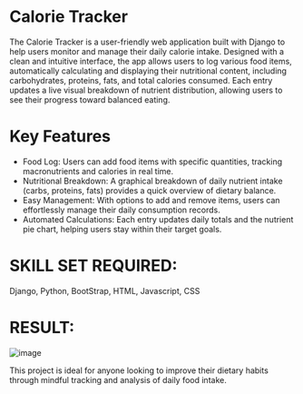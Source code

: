 # Calorie Tracker
The Calorie Tracker is a user-friendly web application built with Django to help users monitor and manage their daily calorie intake. Designed with a clean and intuitive interface, the app allows users to log various food items, automatically calculating and displaying their nutritional content, including carbohydrates, proteins, fats, and total calories consumed. Each entry updates a live visual breakdown of nutrient distribution, allowing users to see their progress toward balanced eating.

# Key Features
* Food Log: Users can add food items with specific quantities, tracking macronutrients and calories in real time.
* Nutritional Breakdown: A graphical breakdown of daily nutrient intake (carbs, proteins, fats) provides a quick overview of dietary balance.
* Easy Management: With options to add and remove items, users can effortlessly manage their daily consumption records.
* Automated Calculations: Each entry updates daily totals and the nutrient pie chart, helping users stay within their target goals.

# SKILL SET REQUIRED:
 Django, Python, BootStrap, HTML, Javascript, CSS


# RESULT:
![image](https://user-images.githubusercontent.com/46977634/92306334-36119700-ef86-11ea-83ac-ef08373529ff.png)

This project is ideal for anyone looking to improve their dietary habits through mindful tracking and analysis of daily food intake.

